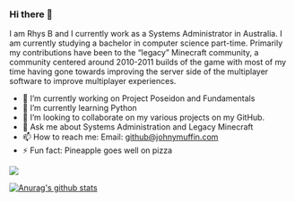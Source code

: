 ### Hi there 👋
I am Rhys B and I currently work as a Systems Administrator in Australia. I am currently studying a bachelor in computer science part-time. Primarily my contributions have been to the “legacy” Minecraft community, a community centered around 2010-2011 builds of the game with most of my time having gone towards improving the server side of the multiplayer software to improve multiplayer experiences.

- 🔭 I’m currently working on Project Poseidon and Fundamentals
- 🌱 I’m currently learning Python
- 👯 I’m looking to collaborate on my various projects on my GitHub.
- 💬 Ask me about Systems Administration and Legacy Minecraft
- 📫 How to reach me: Email: github@johnymuffin.com
- ⚡ Fun fact: Pineapple goes well on pizza

![](https://komarev.com/ghpvc/?username=RhysB&color=blue)

[![Anurag's github stats](https://github-readme-stats.vercel.app/api?username=rhysb)](https://github.com/anuraghazra/github-readme-stats)
